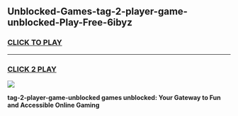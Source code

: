 
## Unblocked-Games-tag-2-player-game-unblocked-Play-Free-6ibyz
<h3>
<a href="https://premium76.site?title=tag-2-player-game-unblocked&ref=18A">CLICK TO PLAY</a></h3>
<hr>

<h3>
<a href="https://premium76.site?title=tag-2-player-game-unblocked&ref=18A">CLICK 2 PLAY</a>
  
</h3>

<a href="https://premium76.site?title=tag-2-player-game-unblocked&ref=18A"><img src="https://clearcache.store/games.png"></a>


**tag-2-player-game-unblocked games unblocked: Your Gateway to Fun and Accessible Online Gaming**
